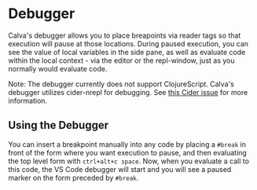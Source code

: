 # Debugger

Calva's debugger allows you to place breapoints via reader tags so that execution will pause at those locations. During paused execution, you can see the value of local variables in the side pane, as well as evaluate code within the local context - via the editor or the repl-window, just as you normally would evaluate code.

Note: The debugger currently does not support ClojureScript. Calva's debugger utilizes cider-nrepl for debugging. See [this Cider issue](https://github.com/clojure-emacs/cider/issues/1416) for more information.

## Using the Debugger

You can insert a breakpoint manually into any code by placing a `#break` in front of the form where you want execution to pause, and then evaluating the top level form with `ctrl+alt+c space`. Now, when you evaluate a call to this code, the VS Code debugger will start and you will see a paused marker on the form preceded by `#break`.
